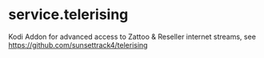 # service.telerising
Kodi Addon for advanced access to Zattoo &amp; Reseller internet streams, see https://github.com/sunsettrack4/telerising

